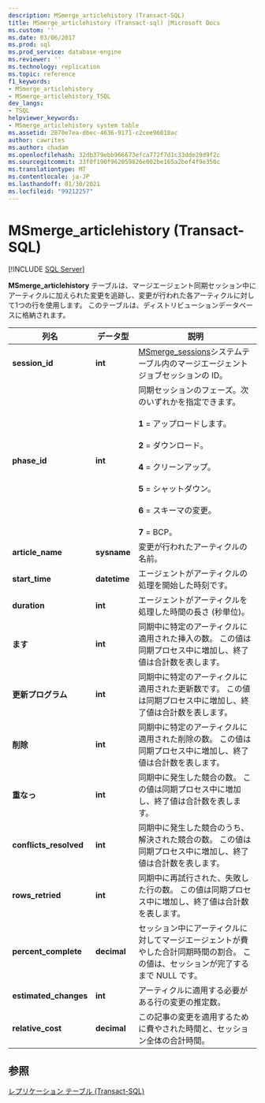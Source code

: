 ```yaml
---
description: MSmerge_articlehistory (Transact-SQL)
title: MSmerge_articlehistory (Transact-sql) |Microsoft Docs
ms.custom: ''
ms.date: 03/06/2017
ms.prod: sql
ms.prod_service: database-engine
ms.reviewer: ''
ms.technology: replication
ms.topic: reference
f1_keywords:
- MSmerge_articlehistory
- MSmerge_articlehistory_TSQL
dev_langs:
- TSQL
helpviewer_keywords:
- MSmerge_articlehistory system table
ms.assetid: 2870e7ea-dbec-4636-9171-c2cee96018ac
author: cawrites
ms.author: chadam
ms.openlocfilehash: 32db379ebb966673efca772f7d1c33dde29d9f2c
ms.sourcegitcommit: 33f0f190f962059826e002be165a2bef4f9e350c
ms.translationtype: MT
ms.contentlocale: ja-JP
ms.lasthandoff: 01/30/2021
ms.locfileid: "99212257"
---
```

# <a name="msmerge_articlehistory-transact-sql"></a>MSmerge_articlehistory (Transact-SQL)
[!INCLUDE [SQL Server](../../includes/applies-to-version/sqlserver.md)]

  **MSmerge_articlehistory** テーブルは、マージエージェント同期セッション中にアーティクルに加えられた変更を追跡し、変更が行われた各アーティクルに対して1つの行を使用します。 このテーブルは、ディストリビューションデータベースに格納されます。  
  
|列名|データ型|説明|  
|-----------------|---------------|-----------------|  
|**session_id**|**int**|[MSmerge_sessions](../../relational-databases/system-tables/msmerge-sessions-transact-sql.md)システムテーブル内のマージエージェントジョブセッションの ID。|  
|**phase_id**|**int**|同期セッションのフェーズ。次のいずれかを指定できます。<br /><br /> **1** = アップロードします。<br /><br /> **2** = ダウンロード。<br /><br /> **4** = クリーンアップ。<br /><br /> **5** = シャットダウン。<br /><br /> **6** = スキーマの変更。<br /><br /> **7** = BCP。|  
|**article_name**|**sysname**|変更が行われたアーティクルの名前。|  
|**start_time**|**datetime**|エージェントがアーティクルの処理を開始した時刻です。|  
|**duration**|**int**|エージェントがアーティクルを処理した時間の長さ (秒単位)。|  
|**ます**|**int**|同期中に特定のアーティクルに適用された挿入の数。 この値は同期プロセス中に増加し、終了値は合計数を表します。|  
|**更新プログラム**|**int**|同期中に特定のアーティクルに適用された更新数です。 この値は同期プロセス中に増加し、終了値は合計数を表します。|  
|**削除**|**int**|同期中に特定のアーティクルに適用された削除の数。 この値は同期プロセス中に増加し、終了値は合計数を表します。|  
|**重なっ**|**int**|同期中に発生した競合の数。 この値は同期プロセス中に増加し、終了値は合計数を表します。|  
|**conflicts_resolved**|**int**|同期中に発生した競合のうち、解決された競合の数。 この値は同期プロセス中に増加し、終了値は合計数を表します。|  
|**rows_retried**|**int**|同期中に再試行された、失敗した行の数。 この値は同期プロセス中に増加し、終了値は合計数を表します。|  
|**percent_complete**|**decimal**|セッション中にアーティクルに対してマージエージェントが費やした合計同期時間の割合。 この値は、セッションが完了するまで NULL です。|  
|**estimated_changes**|**int**|アーティクルに適用する必要がある行の変更の推定数。|  
|**relative_cost**|**decimal**|この記事の変更を適用するために費やされた時間と、セッション全体の合計時間。|  
  
## <a name="see-also"></a>参照  
 [レプリケーション テーブル &#40;Transact-SQL&#41;](../../relational-databases/system-tables/replication-tables-transact-sql.md)  
  
  
